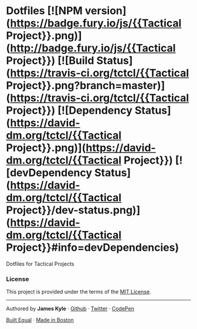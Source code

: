 Dotfiles [![NPM version](https://badge.fury.io/js/{{Tactical Project}}.png)](http://badge.fury.io/js/{{Tactical Project}}) [![Build Status](https://travis-ci.org/tctcl/{{Tactical Project}}.png?branch=master)](https://travis-ci.org/tctcl/{{Tactical Project}}) [![Dependency Status](https://david-dm.org/tctcl/{{Tactical Project}}.png)](https://david-dm.org/tctcl/{{Tactical Project}}) [![devDependency Status](https://david-dm.org/tctcl/{{Tactical Project}}/dev-status.png)](https://david-dm.org/tctcl/{{Tactical Project}}#info=devDependencies)
========

Dotfiles for Tactical Projects

### License

This project is provided under the terms of the [MIT License](LICENSE.md).

---

Authored by **James Kyle** · [Github](http://github.com/thejameskyle) · [Twitter](http://twitter.com/thejameskyle) · [CodePen](http://codepen.io/thejameskyle)

[Built Equal](www.hrc.org/donate) · [Made in Boston](http://bostonbuilt.org/)

